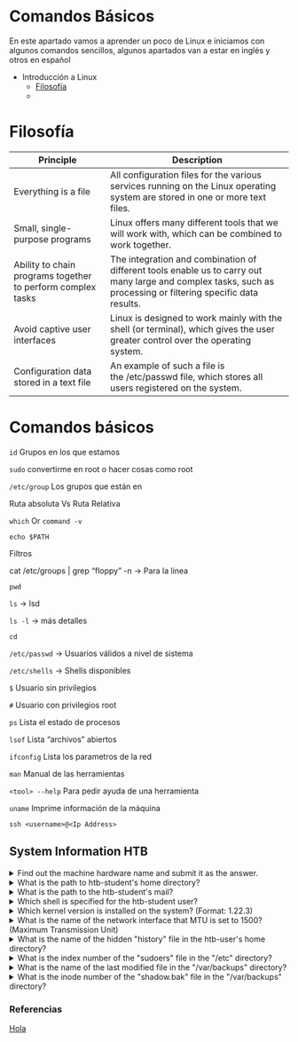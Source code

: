 # Comandos Básicos

En este apartado vamos a aprender un poco de Linux e iniciamos con algunos comandos sencillos, algunos apartados van a estar en inglés y otros en español

- Introducción a Linux
  - [Filosofía]()
  - 
# Filosofía

| Principle | Description |
| --- | --- |
| Everything is a file | All configuration files for the various services running on the Linux operating system are stored in one or more text files. |
| Small, single-purpose programs | Linux offers many different tools that we will work with, which can be combined to work together. |
| Ability to chain programs together to perform complex tasks | The integration and combination of different tools enable us to carry out many large and complex tasks, such as processing or filtering specific data results. |
| Avoid captive user interfaces | Linux is designed to work mainly with the shell (or terminal), which gives the user greater control over the operating system. |
| Configuration data stored in a text file | An example of such a file is the /etc/passwd file, which stores all users registered on the system. |


# Comandos básicos

`id` Grupos en los que estamos

`sudo` convertirme en root o hacer cosas como root

`/etc/group` Los grupos que están en 

Ruta absoluta Vs Ruta Relativa

`which` Or `command -v`

`echo $PATH`

Filtros

cat /etc/groups | grep “floppy” -n → Para la linea

`pwd`

`ls` → lsd

`ls -l` → más detalles

`cd`

`/etc/passwd` → Usuarios válidos a nivel de sistema

`/etc/shells` → Shells disponibles

`$` Usuario sin privilegios

`#` Usuario con privilegios root

`ps` Lista el estado de procesos

`lsof` Lista “archivos” abiertos

`ifconfig` Lista los parametros de la red

`man` Manual de las herramientas

`<tool> --help` Para pedir ayuda de una herramienta 

`uname` Imprime información de la máquina

`ssh <username>@<Ip Address>`

## System Information HTB

<details>
<summary>Find out the machine hardware name and submit it as the answer.</summary>

```bash
    :~$ man uname
    -i, --hardware-platform
                  print the hardware platform (non-portable
    :~$ uname -i
    x86_64
```
</details>


<details>
<summary>What is the path to htb-student's home directory?</summary>

   ```bash
    :~$ echo $HOME
    /home/htb-student
   ```
    
</details>


<details>
<summary>What is the path to the htb-student's mail?</summary>
    
  ```bash
    :~$ echo $MAIL
    /var/mail/htb-student
  ```
</details>

<details>
<summary>Which shell is specified for the htb-student user?</summary>
    
  ```bash
    :~$ echo $SHELL
    /bin/bash
  ```
</details>

<details>
<summary>Which kernel version is installed on the system? (Format: 1.22.3)</summary>        
  
  ```bash
    :~$ man uname
    -r, --kernel-release
                  print the kernel release
    :~$ uname -r
    4.15.0-123-generic
  ```
</details>


<details>
<summary>What is the name of the network interface that MTU is set to 1500? (Maximum Transmission Unit)</summary>        
  
   ```bash
    :~$ ifconfig
    ens192: flags=4163<UP,BROADCAST,RUNNING,MULTICAST>  mtu 1500
   ```
</details>

<details>
<summary>What is the name of the hidden "history" file in the htb-user's home directory?</summary>

```bash
:~$ ls -la
total 32
-rw------- 1 htb-student htb-student    5 Sep 23  2020 .bash_history
```

</details>

<details>
<summary>What is the index number of the "sudoers" file in the "/etc" directory?</summary>

```bash
:/etc$ man ls | grep "index" -C 2
-i, --inode
              print the index number of each file
:/etc$ ls -i /etc/sudoers
147627 /etc/sudoers
```

</details>

<details>
<summary>What is the name of the last modified file in the "/var/backups" directory?</summary>

```bash
:/var/backups$ ls -la
-rw-r--r--  1 root root    41872 Nov 12  2020 apt.extended_states.0
```

</details>

<details>
<summary>What is the inode number of the "shadow.bak" file in the "/var/backups" directory?</summary>

```bash
:/var/backups$ ls -i shadow.bak
265293 shadow.bak
```

</details>











### Referencias

[Hola](https://academy.hackthebox.com/module/18/section/94)
